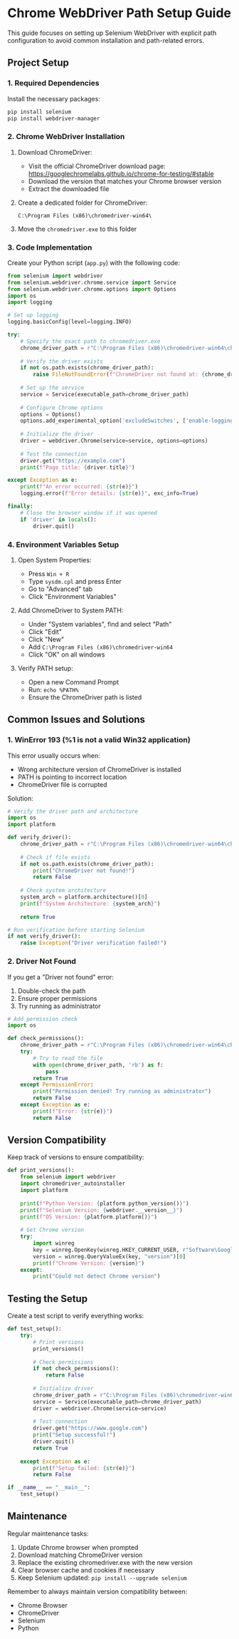 # Chrome WebDriver Path Setup Guide

This guide focuses on setting up Selenium WebDriver with explicit path configuration to avoid common installation and path-related errors.

## Project Setup

### 1. Required Dependencies
Install the necessary packages:
```bash
pip install selenium
pip install webdriver-manager
```

### 2. Chrome WebDriver Installation

1. Download ChromeDriver:
   - Visit the official ChromeDriver download page: https://googlechromelabs.github.io/chrome-for-testing/#stable
   - Download the version that matches your Chrome browser version
   - Extract the downloaded file

2. Create a dedicated folder for ChromeDriver:
   ```
   C:\Program Files (x86)\chromedriver-win64\
   ```

3. Move the `chromedriver.exe` to this folder

### 3. Code Implementation

Create your Python script (`app.py`) with the following code:

```python
from selenium import webdriver
from selenium.webdriver.chrome.service import Service
from selenium.webdriver.chrome.options import Options
import os
import logging

# Set up logging
logging.basicConfig(level=logging.INFO)

try:
    # Specify the exact path to chromedriver.exe
    chrome_driver_path = r"C:\Program Files (x86)\chromedriver-win64\chromedriver.exe"
    
    # Verify the driver exists
    if not os.path.exists(chrome_driver_path):
        raise FileNotFoundError(f"ChromeDriver not found at: {chrome_driver_path}")
    
    # Set up the service
    service = Service(executable_path=chrome_driver_path)
    
    # Configure Chrome options
    options = Options()
    options.add_experimental_option('excludeSwitches', ['enable-logging'])
    
    # Initialize the driver
    driver = webdriver.Chrome(service=service, options=options)
    
    # Test the connection
    driver.get("https://example.com")
    print(f"Page title: {driver.title}")

except Exception as e:
    print(f"An error occurred: {str(e)}")
    logging.error(f"Error details: {str(e)}", exc_info=True)

finally:
    # Close the browser window if it was opened
    if 'driver' in locals():
        driver.quit()
```

### 4. Environment Variables Setup

1. Open System Properties:
   - Press `Win + R`
   - Type `sysdm.cpl` and press Enter
   - Go to "Advanced" tab
   - Click "Environment Variables"

2. Add ChromeDriver to System PATH:
   - Under "System variables", find and select "Path"
   - Click "Edit"
   - Click "New"
   - Add `C:\Program Files (x86)\chromedriver-win64`
   - Click "OK" on all windows

3. Verify PATH setup:
   - Open a new Command Prompt
   - Run: `echo %PATH%`
   - Ensure the ChromeDriver path is listed

## Common Issues and Solutions

### 1. WinError 193 (%1 is not a valid Win32 application)
This error usually occurs when:
- Wrong architecture version of ChromeDriver is installed
- PATH is pointing to incorrect location
- ChromeDriver file is corrupted

Solution:
```python
# Verify the driver path and architecture
import os
import platform

def verify_driver():
    chrome_driver_path = r"C:\Program Files (x86)\chromedriver-win64\chromedriver.exe"
    
    # Check if file exists
    if not os.path.exists(chrome_driver_path):
        print("ChromeDriver not found!")
        return False
        
    # Check system architecture
    system_arch = platform.architecture()[0]
    print(f"System Architecture: {system_arch}")
    
    return True

# Run verification before starting Selenium
if not verify_driver():
    raise Exception("Driver verification failed!")
```

### 2. Driver Not Found
If you get a "Driver not found" error:
1. Double-check the path
2. Ensure proper permissions
3. Try running as administrator

```python
# Add permission check
import os

def check_permissions():
    chrome_driver_path = r"C:\Program Files (x86)\chromedriver-win64\chromedriver.exe"
    try:
        # Try to read the file
        with open(chrome_driver_path, 'rb') as f:
            pass
        return True
    except PermissionError:
        print("Permission denied! Try running as administrator")
        return False
    except Exception as e:
        print(f"Error: {str(e)}")
        return False
```

## Version Compatibility

Keep track of versions to ensure compatibility:

```python
def print_versions():
    from selenium import webdriver
    import chromedriver_autoinstaller
    import platform
    
    print(f"Python Version: {platform.python_version()}")
    print(f"Selenium Version: {webdriver.__version__}")
    print(f"OS Version: {platform.platform()}")
    
    # Get Chrome version
    try:
        import winreg
        key = winreg.OpenKey(winreg.HKEY_CURRENT_USER, r"Software\Google\Chrome\BLBeacon")
        version = winreg.QueryValueEx(key, "version")[0]
        print(f"Chrome Version: {version}")
    except:
        print("Could not detect Chrome version")
```

## Testing the Setup

Create a test script to verify everything works:

```python
def test_setup():
    try:
        # Print versions
        print_versions()
        
        # Check permissions
        if not check_permissions():
            return False
            
        # Initialize driver
        chrome_driver_path = r"C:\Program Files (x86)\chromedriver-win64\chromedriver.exe"
        service = Service(executable_path=chrome_driver_path)
        driver = webdriver.Chrome(service=service)
        
        # Test connection
        driver.get("https://www.google.com")
        print("Setup successful!")
        driver.quit()
        return True
        
    except Exception as e:
        print(f"Setup failed: {str(e)}")
        return False

if __name__ == "__main__":
    test_setup()
```

## Maintenance

Regular maintenance tasks:
1. Update Chrome browser when prompted
2. Download matching ChromeDriver version
3. Replace the existing chromedriver.exe with the new version
4. Clear browser cache and cookies if necessary
5. Keep Selenium updated: `pip install --upgrade selenium`

Remember to always maintain version compatibility between:
- Chrome Browser
- ChromeDriver
- Selenium
- Python

